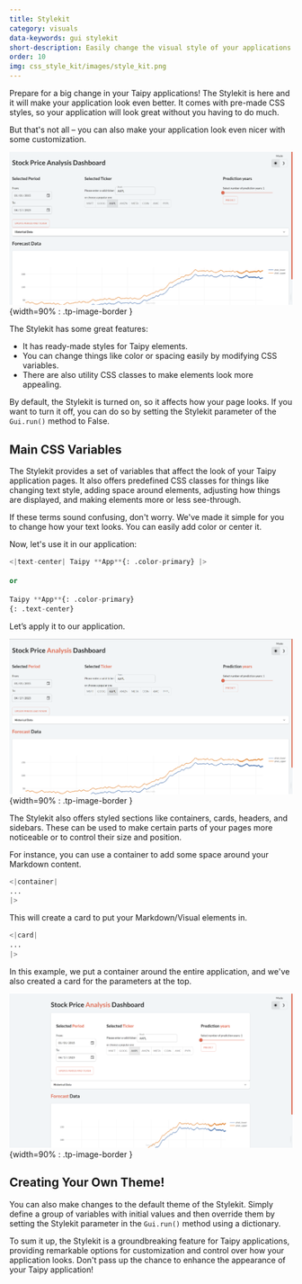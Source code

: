 ```yaml
---
title: Stylekit
category: visuals
data-keywords: gui stylekit
short-description: Easily change the visual style of your applications with pre-made stylesheets, CSS variables, and utility classes.
order: 10
img: css_style_kit/images/style_kit.png
---
```

Prepare for a big change in your Taipy applications!
The Stylekit is here and it will make your application look even better.
It comes with pre-made CSS styles, so your application will look great without you having to do much.

But that's not all – you can also make your application look even nicer with some customization.

![Stylekit](images/css_style_kit.png){width=90% : .tp-image-border }

The Stylekit has some great features:

- It has ready-made styles for Taipy elements.
- You can change things like color or spacing easily by modifying CSS variables.
- There are also utility CSS classes to make elements look more appealing.

By default, the Stylekit is turned on, so it affects how your page looks.
If you want to turn it off, you can do so by setting the Stylekit parameter of the `Gui.run()` method to False.

## Main CSS Variables

The Stylekit provides a set of variables that affect the look of your Taipy application pages.
It also offers predefined CSS classes for things like changing text style,
adding space around elements, adjusting how things are displayed,
and making elements more or less see-through.

If these terms sound confusing, don't worry. We've made it simple for you to change how your text looks.
You can easily add color or center it.

Now, let's use it in our application:

```python
<|text-center| Taipy **App**{: .color-primary} |>

or

Taipy **App**{: .color-primary}
{: .text-center}
```

Let’s apply it to our application.

![Main CSS Variables](images/css_style_kit_2.png){width=90% : .tp-image-border }

The Stylekit also offers styled sections like containers, cards, headers, and sidebars.
These can be used to make certain parts of your pages more noticeable or to control their size and position.

For instance, you can use a container to add some space around your Markdown content.

```python
<|container|
...
|>
```

This will create a card to put your Markdown/Visual elements in.

```python
<|card|
...
|>
```

In this example, we put a container around the entire application,
and we've also created a card for the parameters at the top.

![Main CSS Variables](images/css_style_kit_3.png){width=90% : .tp-image-border }

## Creating Your Own Theme!

You can also make changes to the default theme of the Stylekit.
Simply define a group of variables with initial values and then override them
by setting the Stylekit parameter in the `Gui.run()` method using a dictionary.

To sum it up, the Stylekit is a groundbreaking feature for Taipy applications,
providing remarkable options for customization and control over how your application looks.
Don't pass up the chance to enhance the appearance of your Taipy application!

